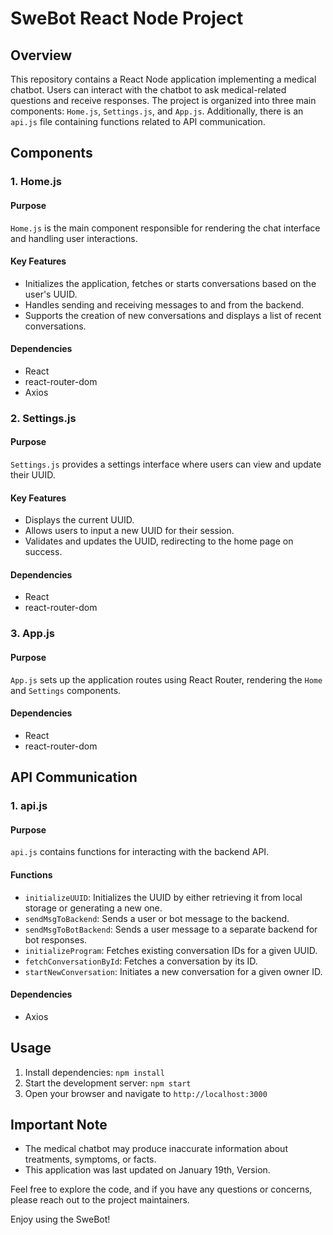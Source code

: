 # SweBot React Node Project

## Overview

This repository contains a React Node application implementing a medical chatbot. Users can interact with the chatbot to ask medical-related questions and receive responses. The project is organized into three main components: `Home.js`, `Settings.js`, and `App.js`. Additionally, there is an `api.js` file containing functions related to API communication.

## Components

### 1. Home.js

#### Purpose

`Home.js` is the main component responsible for rendering the chat interface and handling user interactions.

#### Key Features

- Initializes the application, fetches or starts conversations based on the user's UUID.
- Handles sending and receiving messages to and from the backend.
- Supports the creation of new conversations and displays a list of recent conversations.

#### Dependencies

- React
- react-router-dom
- Axios

### 2. Settings.js

#### Purpose

`Settings.js` provides a settings interface where users can view and update their UUID.

#### Key Features

- Displays the current UUID.
- Allows users to input a new UUID for their session.
- Validates and updates the UUID, redirecting to the home page on success.

#### Dependencies

- React
- react-router-dom

### 3. App.js

#### Purpose

`App.js` sets up the application routes using React Router, rendering the `Home` and `Settings` components.

#### Dependencies

- React
- react-router-dom

## API Communication

### 1. api.js

#### Purpose

`api.js` contains functions for interacting with the backend API.

#### Functions

- `initializeUUID`: Initializes the UUID by either retrieving it from local storage or generating a new one.
- `sendMsgToBackend`: Sends a user or bot message to the backend.
- `sendMsgToBotBackend`: Sends a user message to a separate backend for bot responses.
- `initializeProgram`: Fetches existing conversation IDs for a given UUID.
- `fetchConversationById`: Fetches a conversation by its ID.
- `startNewConversation`: Initiates a new conversation for a given owner ID.

#### Dependencies

- Axios

## Usage

1. Install dependencies: `npm install`
2. Start the development server: `npm start`
3. Open your browser and navigate to `http://localhost:3000`

## Important Note

- The medical chatbot may produce inaccurate information about treatments, symptoms, or facts.
- This application was last updated on January 19th, Version.

Feel free to explore the code, and if you have any questions or concerns, please reach out to the project maintainers.

Enjoy using the SweBot!
